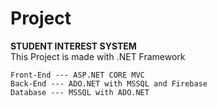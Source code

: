 # Project <br>
**STUDENT INTEREST SYSTEM** <br>
This Project is made with .NET Framework
```
Front-End --- ASP.NET CORE MVC
Back-End --- ADO.NET with MSSQL and Firebase
Database --- MSSQL with ADO.NET
```

